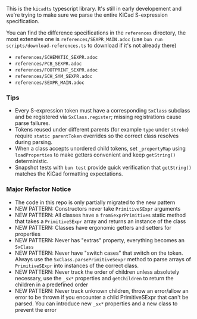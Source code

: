 This is the `kicadts` typescript library. It's still in early developement and
we're trying to make sure we parse the entire KiCad S-expression specification.

You can find the difference specifications in the `references` directory, the
most extensive one is `references/SEXPR_MAIN.adoc` (use `bun run scripts/download-references.ts` to download if it's not already there)

- `references/SCHEMATIC_SEXPR.adoc`
- `references/PCB_SEXPR.adoc`
- `references/FOOTPRINT_SEXPR.adoc`
- `references/SCH_SYM_SEXPR.adoc`
- `references/SEXPR_MAIN.adoc`

### Tips

- Every S-expression token must have a corresponding `SxClass` subclass and be registered via `SxClass.register`; missing registrations cause parse failures.
- Tokens reused under different parents (for example `type` under `stroke`) require `static parentToken` overrides so the correct class resolves during parsing.
- When a class accepts unordered child tokens, set `_propertyMap` using `loadProperties` to make getters convenient and keep `getString()` deterministic.
- Snapshot tests with `bun test` provide quick verification that `getString()` matches the KiCad formatting expectations.

### Major Refactor Notice

- The code in this repo is only partially migrated to the new pattern
- NEW PATTERN: Constructors never take `PrimitiveSExpr` arguments
- NEW PATTERN: All classes have a `fromSexprPrimitives` static method that takes a `PrimitiveSExpr` array and returns an instance of the class
- NEW PATTERN: Classes have ergonomic getters and setters for properties
- NEW PATTERN: Never has "extras" property, everything becomes an `SxClass`
- NEW PATTERN: Never have "switch cases" that switch on the token. Always use the `SxClass.parsePrimitiveSexpr` method to parse arrays of `PrimitiveSExpr` into instances of the correct class.
- NEW PATTERN: Never track the order of children unless absolutely necessary,
  use the `_sx*` properties and `getChildren` to return the children in a
  predefined order
- NEW PATTERN: Never track unknown children, throw an error/allow an error to
  be thrown if you encounter a child PrimitiveSExpr that can't be parsed. You
  can introduce new `_sx*` properties and a new class to prevent the error
